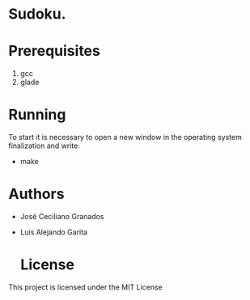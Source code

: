 # Sudoku.

 # Prerequisites

 1. gcc
 2. glade

  
# Running
To start it is necessary to open a new window in the operating system finalization and write:
- make

 # Authors
- José Ceciliano Granados

- Luis Alejando Garita 

  # License
This project is licensed under the MIT License
